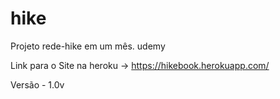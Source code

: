 # hike
Projeto rede-hike em um mês. udemy 

Link para o Site na heroku -> https://hikebook.herokuapp.com/

Versão - 1.0v

